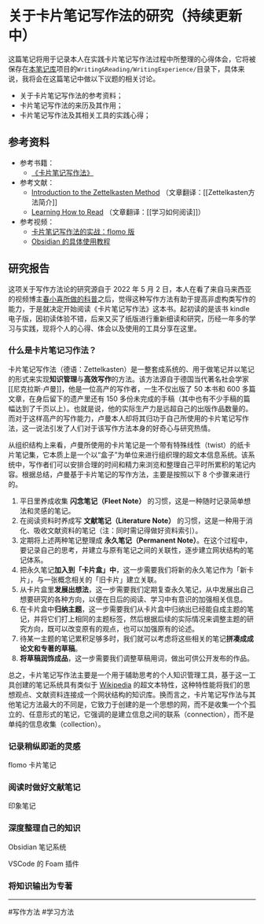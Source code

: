 # 关于卡片笔记写作法的研究（持续更新中）

这篇笔记将用于记录本人在实践卡片笔记写作法过程中所整理的心得体会，它将被保存在[本笔记库](https://github.com/owlman/study_note)项目的`Writing&Reading/WritingExperience/`目录下，具体来说，我将会在这篇笔记中做以下议题的相关讨论。

- 关于卡片笔记写作法的参考资料；
- 卡片笔记写作法的来历及其作用；
- 卡片笔记写作法及其相关工具的实践心得；

## 参考资料

- 参考书籍：
  - [《卡片笔记写作法》](https://book.douban.com/subject/35503571/)
- 参考文献：
  - [Introduction to the Zettelkasten Method](https://zettelkasten.de/introduction/) （文章翻译：[[Zettelkasten方法简介]]
  - [Learning How to Read](https://luhmann.surge.sh/learning-how-to-read) （文章翻译：[[学习如何阅读]]）
- 参考视频：
  - [卡片笔记写作法的实战：flomo 版](https://www.bilibili.com/video/BV1H34y1B7FR/)
  - [Obsidian 的具体使用教程](https://www.bilibili.com/video/BV1H44y1n71k/)

## 研究报告

这项关于写作方法论的研究源自于 2022 年 5 月 2 日，本人在看了来自马来西亚的视频博主[春小喜所做的科普](https://www.bilibili.com/video/BV16T4y197ka/)之后，觉得这种写作方法有助于提高非虚构类写作的能力，于是就决定开始阅读《卡片笔记写作法》这本书。起初读的是该书 kindle 电子版，因初读体验不错，后来又买了纸版进行重新细读和研究，历经一年多的学习与实践，现将个人的心得、体会以及使用的工具分享在这里。

### 什么是卡片笔记习作法？

卡片笔记写作法（德语：Zettelkasten）是一整套成系统的、用于做笔记并以笔记的形式来实现**知识管理**与**高效写作**的方法。该方法源自于德国当代著名社会学家[[尼克拉斯·卢曼]]，他是一位高产的写作者，一生不仅出版了 50 本书和 600 多篇文章，在身后留下的遗产里还有 150 多份未完成的手稿（其中也有不少手稿的篇幅达到了千页以上）。也就是说，他的实际生产力是远超自己的出版作品数量的。而对于这样高产的写作能力，卢曼本人却将其归功于自己所使用的卡片笔记写作法，这一说法引发了人们对于该写作方法本身的好奇心与研究热情。

从组织结构上来看，卢曼所使用的卡片笔记是一个带有特殊线性（twist）的纸卡片笔记集，它本质上是一个以“盒子”为单位来进行组织理的超文本信息系统。该系统中，写作者们可以安排合理的时间和精力来浏览和整理自己平时所累积的笔记内容。根据总结，卢曼基于卡片笔记的写作方法，主要是按照以下 8 个步骤来进行的。

1. 平日里养成收集 **闪念笔记（Fleet Note）** 的习惯，这是一种随时记录简单想法和灵感的笔记。
2. 在阅读资料时养成写 **文献笔记（Literature Note）** 的习惯，这是一种用于消化、吸收文献资料的笔记（注：同时需记得做好资料索引）。
3. 定期将上述两种笔记整理成 **永久笔记（Permanent Note）**。在这个过程中，要记录自己的思考，并建立与原有笔记之间的关联性，逐步建立网状结构的笔记体系。
4. 把永久笔记**加入到「卡片盒」中**，这一步需要我们将新的永久笔记作为「新卡片」，与一张概念相关的「旧卡片」建立关联。
5. 从卡片盒里**发展出想法**，这一步需要我们定期复查永久笔记，从中发展出自己想要研究的各种方向，以便在日后的阅读、学习中有意识的加强相关信息。
6. 在卡片盒中**归纳主题**，这一步需要我们从卡片盒中归纳出已经能自成主题的笔记，并将它们打上相同的主题标签，然后根据后续的实际情况来调整主题的研究方向，既可以改变原有的观点，也可以加强原有的论述。
7. 待某一主题的笔记累积足够多时，我们就可以考虑将这些相关的笔记**拼凑成成论文和专著的草稿**。
8. **将草稿润饰成品**，这一步需要我们调整草稿用词，做出可供公开发布的作品。

总之，卡片笔记写作法主要是一个用于辅助思考的个人知识管理工具，基于这一工具创建的笔记系统具有类似于 [Wikipedia](https://zh.wikipedia.org/) 的超文本特性，这种特性能将我们的思想观点、文献资料连接成一个网状结构的知识库。换而言之，卡片笔记写作法与其他笔记方法最大的不同是，它致力于创建的是一个思想的网，而不是收集一个个孤立的、任意形式的笔记，它强调的是建立信息之间的联系（connection），而不是单纯的信息收集（collection）。

### 记录稍纵即逝的灵感

flomo 卡片笔记

### 阅读时做好文献笔记

印象笔记

### 深度整理自己的知识

Obsidian 笔记系统

VSCode 的 Foam 插件

### 将知识输出为专著

---

#写作方法 #学习方法
